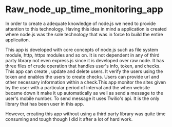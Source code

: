 # Raw_node_up_time_monitoring_app
In order to create a adequate knowledge of node.js we need to provide attention to this technology. Having this idea in mind a application is created where node.js was the sole technology that was in force to build the entire 
applicaiton. 


This app is developed with core concepts of node.js such as file system module, http, https modules and so on. It is not dependent in any of third party library not even express.js since it is developed over raw node. It has 
three files of crude operation that handles user's info, token, and checks. This app can create , update and delete users. It verify the users using the token and enables the users to create checks. Users can provide
url and other necessary information within a check.This app monitor the sites given by the user with a particular period of interval  and the when website became down it make it up automatically as well as send a message to 
the user's mobile number. To send message it uses Twilio's api. It is the only library that has been user in this app. 

However, creating this app without using a third party library was quite time consuming and tough though I did it after a lot of hard work. 

